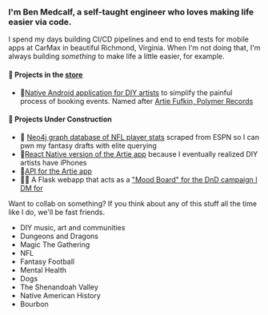 ### I'm Ben Medcalf, a self-taught engineer who loves making life easier via code.

I spend my days building CI/CD pipelines and end to end tests for mobile apps at CarMax in beautiful Richmond, Virginia.
When I'm not doing that, I'm always building _something_ to make life a little easier, for example. 

#### 📲 Projects in the [store](https://play.google.com/store/apps/details?id=com.bookyrself.bookyrself&hl=en_US)
- 🎸[Native Android application for DIY artists](https://github.com/manbradcalf/Artie-Android) to simplify the painful process of booking events. Named after [Artie Fufkin, Polymer Records ](https://www.youtube.com/watch?v=I0s2Tk-cbig)

#### 🚧 Projects Under Construction 
- 🏈 [Neo4j graph database of NFL player stats](https://github.com/manbradcalf/nfl-player-stats-node) scraped from ESPN so I can pwn my fantasy drafts with elite querying
- 🎸[React Native version of the Artie app](https://github.com/manbradcalf/Artie-React-Native) because I eventually realized DIY artists have iPhones
- 🎸[API for the Artie app](https://github.com/manbradcalf/Artie-Express)
- 🧙‍♂️ A Flask webapp that acts as a ["Mood Board" for the DnD campaign I DM for](https://github.com/manbradcalf/DND-Mood-Board) 


Want to collab on something? If you think about any of this stuff all the time like I do, we'll be fast friends.
- DIY music, art and communities
- Dungeons and Dragons
- Magic The Gathering
- NFL
- Fantasy Football
- Mental Health
- Dogs
- The Shenandoah Valley
- Native American History
- Bourbon
